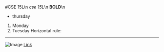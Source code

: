 #CSE 15L\n
*cse 15L*\n
**BOLD**\n
- thursday
1. Monday
2. Tuesday
Horizontal rule:
***
![Image](https://www.google.com/url?sa=i&url=https%3A%2F%2Fen.wikipedia.org%2Fwiki%2FDoraemon_%2528character%2529&psig=AOvVaw1cdlySoDtwExiMEgFFIXCX&ust=1673638060420000&source=images&cd=vfe&ved=0CBAQjRxqFwoTCMCLpuLhwvwCFQAAAAAdAAAAABAE)
[Link](https://www.google.com/url?sa=i&url=https%3A%2F%2Fen.wikipedia.org%2Fwiki%2FDoraemon_%2528character%2529&psig=AOvVaw1cdlySoDtwExiMEgFFIXCX&ust=1673638060420000&source=images&cd=vfe&ved=0CBAQjRxqFwoTCMCLpuLhwvwCFQAAAAAdAAAAABAE)
